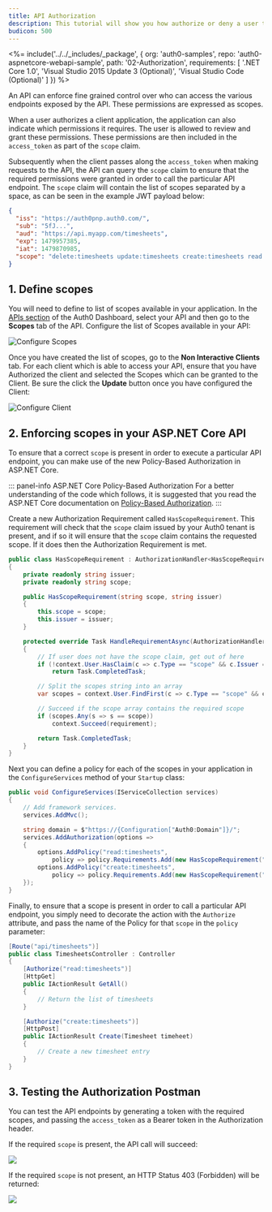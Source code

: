 ```yaml
---
title: API Authorization 
description: This tutorial will show you how authorize or deny a user to access certain API endpoints based on the scope of the access token.
budicon: 500
---
```


<%= include('../../_includes/_package', {
  org: 'auth0-samples',
  repo: 'auth0-aspnetcore-webapi-sample',
  path: '02-Authorization',
  requirements: [
    '.NET Core 1.0',
    'Visual Studio 2015 Update 3 (Optional)',
    'Visual Studio Code (Optional)'
  ]
}) %>

An API can enforce fine grained control over who can access the various endpoints exposed by the API. These permissions are expressed as scopes.

When a user authorizes a client application, the application can also indicate which permissions it requires. The user is allowed to review and grant these permissions. These permissions are then included in the `access_token` as part of the `scope` claim.

Subsequently when the client passes along the `access_token` when making requests to the API, the API can query the `scope` claim to ensure that the required permissions were granted in order to call the particular API endpoint. The `scope` claim will contain the list of scopes separated by a space, as can be seen in the example JWT payload below:

```json
{
  "iss": "https://auth0pnp.auth0.com/",
  "sub": "5fJ...",
  "aud": "https://api.myapp.com/timesheets",
  "exp": 1479957385,
  "iat": 1479870985,
  "scope": "delete:timesheets update:timesheets create:timesheets read:timesheets"
}
```

## 1. Define scopes

You will need to define to list of scopes available in your application. In the [APIs section]("${manage_url}/#/apis) of the Auth0 Dashboard, select your API and then go to the __Scopes__ tab of the API. Configure the list of Scopes available in your API:

![Configure Scopes](/media/articles/server-apis/aspnet-core-webapi/create-api-scopes.png)

Once you have created the list of scopes, go to the __Non Interactive Clients__ tab. For each client which is able to access your API, ensure that you have Authorized the client and selected the Scopes which can be granted to the Client. Be sure the click the **Update** button once you have configured the Client:

![Configure Client](/media/articles/server-apis/aspnet-core-webapi/configure-api-client-scopes.png)

## 2. Enforcing scopes in your ASP.NET Core API 

To ensure that a correct `scope` is present in order to execute a particular API endpoint, you can make use of the new Policy-Based Authorization in ASP.NET Core. 

::: panel-info ASP.NET Core Policy-Based Authorization
For a better understanding of the code which follows, it is suggested that you read the ASP.NET Core documentation on [Policy-Based Authorization](https://docs.microsoft.com/en-us/aspnet/core/security/authorization/policies).
:::

Create a new Authorization Requirement called `HasScopeRequirement`. This requirement will check that the `scope` claim issued by your Auth0 tenant is present, and if so it will ensure that the `scope` claim contains the requested scope. If it does then the Authorization Requirement is met. 

```csharp
public class HasScopeRequirement : AuthorizationHandler<HasScopeRequirement>, IAuthorizationRequirement
{
    private readonly string issuer;
    private readonly string scope;

    public HasScopeRequirement(string scope, string issuer)
    {
        this.scope = scope;
        this.issuer = issuer;
    }

    protected override Task HandleRequirementAsync(AuthorizationHandlerContext context, HasScopeRequirement requirement)
    {
        // If user does not have the scope claim, get out of here
        if (!context.User.HasClaim(c => c.Type == "scope" && c.Issuer == issuer))
            return Task.CompletedTask;

        // Split the scopes string into an array
        var scopes = context.User.FindFirst(c => c.Type == "scope" && c.Issuer == issuer).Value.Split(' ');

        // Succeed if the scope array contains the required scope
        if (scopes.Any(s => s == scope))
            context.Succeed(requirement);

        return Task.CompletedTask;
    }
}
``` 

Next you can define a policy for each of the scopes in your application in the `ConfigureServices` method of your `Startup` class: 

```csharp
public void ConfigureServices(IServiceCollection services)
{
    // Add framework services.
    services.AddMvc();

    string domain = $"https://{Configuration["Auth0:Domain"]}/";
    services.AddAuthorization(options =>
    {
        options.AddPolicy("read:timesheets",
            policy => policy.Requirements.Add(new HasScopeRequirement("read:timesheets", domain)));
        options.AddPolicy("create:timesheets",
            policy => policy.Requirements.Add(new HasScopeRequirement("create:timesheets", domain)));
    });
}
```

Finally, to ensure that a scope is present in order to call a particular API endpoint, you simply need to decorate the action with the `Authorize` attribute, and pass the name of the Policy for that `scope` in the `policy` parameter:

```csharp
[Route("api/timesheets")]
public class TimesheetsController : Controller
{
    [Authorize("read:timesheets")]
    [HttpGet]
    public IActionResult GetAll()
    {
        // Return the list of timesheets
    }

    [Authorize("create:timesheets")]
    [HttpPost]
    public IActionResult Create(Timesheet timeheet)
    {
        // Create a new timesheet entry
    }
}
```

## 3. Testing the Authorization Postman

You can test the API endpoints by generating a token with the required scopes, and passing the `access_token` as a Bearer token in the Authorization header. 

If the required `scope` is present, the API call will succeed:

![](/media/articles/server-apis/aspnet-core-webapi/scope-success.png)

If the required `scope` is not present, an HTTP Status 403 (Forbidden) will be returned: 

![](/media/articles/server-apis/aspnet-core-webapi/scope-forbidden.png)
